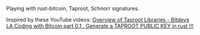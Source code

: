 Playing with rust-bitcoin, Taproot, Schnorr signatures.

Inspired by these YouTube videos:
[ Overview of Taproot Libraries - Bitdevs LA ](https://www.youtube.com/watch?v=E-HxgNkPB-8)
[ Coding with Bitcoin part 0.1 . Generate a TAPROOT PUBLIC KEY in rust !!! ](https://www.youtube.com/watch?v=YGAeMnN4O_k)

